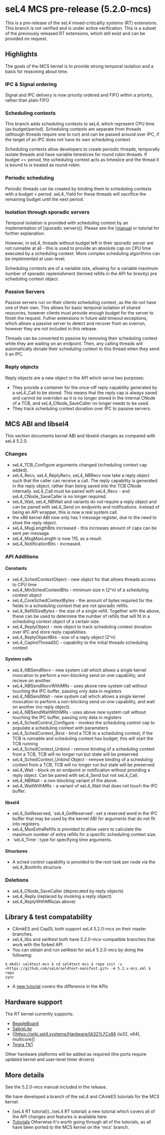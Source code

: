 # seL4 MCS pre-release (5.2.0-mcs)


This is a pre-release of the seL4 mixed-criticality systems (RT)
extensions. This branch is not verified and is under active
verification. This is a subset of the previously released RT extensions,
which still exist and can be provided on request.

## Highlights


The goals of the MCS kernel is to provide strong temporal isolation and
a basis for reasoning about time.

### IPC & Signal ordering


Signal and IPC delivery is now priority ordered and FIFO within a
priority, rather than plain FIFO

### Scheduling contexts


This branch adds scheduling contexts to seL4, which represent CPU time
(as budget/period). Scheduling contexts are separate from threads
(although threads require one to run) and can be passed around over IPC,
if the target of an IPC does not have its own scheduling context.

Scheduling contexts allow developers to create periodic threads,
temporally isolate threads and have variable timeslices for round robin
threads. If budget == period, the scheduling context acts as timeslice
and the thread it is bound to is treated as round-robin.

### Periodic scheduling


Periodic threads can be created by binding them to scheduling contexts
with a budget < period. seL4_Yield for these threads will sacrifice
the remaining budget until the next period.

### Isolation through sporadic servers


Temporal isolation is provided with scheduling context by an
implementation of
[sporadic servers]]. Please see the [[manual](https://www.cs.fsu.edu/~awang/papers/rtas2010.pdf) or tutorial for further
explanation.

However, in seL4, threads without budget left in their sporadic server
are not runnable at all - this is used to provide an absolute cap on CPU
time executed by a scheduling context. More complex scheduling
algorithms can be implemented at user-level.

Scheduling contexts are of a variable size, allowing for a variable
maximum number of sporadic replenishment (termed refills in the API for
brevity) pre scheduling context object.

### Passive Servers


Passive servers run on their clients scheduling context, as the do not
have one of their own. This allows for basic temporal isolation of
shared resources, however clients must provide enough budget for the
server to finish the request. Futher extensions in future add timeout
exceptions, which allows a passive server to detect and recover from an
overrun, however they are not included in this release.

Threads can be converted to passive by removing their scheduling context
while they are waiting on an endpoint. Then, any calling threads will
automatically donate their scheduling context to this thread when they
send it an IPC.

### Reply objects


Reply objects are a new object in the API which serve two purposes:

  -   They provide a container for the once-off reply capability
      generated by a seL4_Call to be stored. This means that the reply
      cap is always saved and cannot be overriden as it is no longer
      stored in the internal CNode of a TCB, and seL4_CNode_SaveCaller
      no longer needs to be used.
  -   They track scheduling context donation over IPC to
      passive servers.

## MCS ABI and libsel4


This section documents kernel ABI and libsel4 changes as compared with
seL4 5.2.0.

### Changes


  -   seL4_TCB_Configure arguments changed (scheduling context
      cap added).
  -   seL4_Recv, seL4_ReplyRecv, seL4_NBRecv now take a reply object
      such that the caller can receive a call. The reply capability is
      generated in the reply object, rather than being saved into the
      TCB CNode internally. seL4_Call must be paired with seL4_Recv -
      and seL4_CNode_SaveCaller is no longer required.
  -   seL4_Wait, seL4_NBWait and variants do not require a reply
      object and can be paired with seL4_Send on endpoints
      and notifications. Instead of being an API wrapper, this is now a
      real system call.
  -   the x86 kernel ABI now only has 1 message register, due to the
      need to store the reply object.
  -   seL4_MsgLengthBits increased - this increases amount of caps can
      be sent per message.
  -   seL4_MsgMaxLength is now 115, as a result.
  -   seL4_NotificationBits - increased.

### API Additions


#### Constants


  -   seL4_SchedContextObject - new object for that allows threads
      access to CPU time
  -   seL4_MinSchedContextBits - minimum size n (2\^n) of a scheduling
      context object
  -   seL4_CoreSchedContextBytes - the amount of bytes required for the
      fields in a scheduling context that are not sporadic refills.
  -   seL4_RefillSizeBytes - the size of a single refill. Together with
      the above, these can be used to determine the number of refills
      that will fit in a scheduling context object of a certain size.
  -   seL4_ReplyObject - new object to track scheduling context
      donation over IPC and store reply capabilities.
  -   seL4_ReplyObjectBits - size of a reply object (2\^n).
  -   seL4_CapInitThreadSC - capability to the initial threads
      scheduling context

#### System calls


  -   seL4_NBSendRecv - new system call which allows a single kernel
      invocation to perform a non-blocking send on one capability, and
      recieve on another.
  -   seL4_NBSendRecvWithMRs - uses above new system call without
      touching the IPC buffer, passing only data in registers
  -   seL4_NBSendWait - new system call which allows a single kernel
      invocation to perform a non-blocking send on one capability, and
      wait on another (no reply object).
  -   seL4_NBSendWaitWithMRs - uses above new system call without
      touching the IPC buffer, passing only data in registers
  -   seL4_SchedControl_Configure - invokes the scheduling control cap
      to populate a scheduling context with parameters
  -   seL4_SchedContext_Bind - bind a TCB to a scheduling context, if
      the TCB is runnable and scheduling context has budget, this will
      start the TCB running
  -   seL4_SchedContext_Unbind - remove binding of a scheduling
      context from a TCB, TCB will no longer run but state will be
      preserved
  -   seL4_SchedContext_Unbind Object - remove binding of a scheduling
      context from a TCB, TCB will no longer run but state will be
      preserved
  -   seL4_Wait - block on an endpoint or notification without
      providing a reply object. Can be paired with seL4_Send but
      not seL4_Call.
  -   seL4_NBWait - a non-blocking variant of the above.
  -   seL4_WaitWithMRs - a variant of seL4_Wait that does not touch
      the IPC buffer.

#### libsel4


  -   seL4_SetReserved, \`seL4_GetReserved\`: set a reserved word in
      the IPC buffer that may be used by the kernel ABI for arguments
      that do not fit into registers.
  -   seL4_MaxExtraRefills is provided to allow users to calculate the
      maximum number of extra refills for a specific scheduling
      context size.
  -   \`seL4_Time\`: type for specifying time arguments.

#### Structures


  -   A sched control capability is provided to the root task per node
      via the seL4_BootInfo structure.

### Deletions


  -   seL4_CNode_SaveCaller (deprecated by reply objects)
  -   seL4_Reply (replaced by invoking a reply object)
  -   seL4_ReplyWithMRs(as above)

## Library & test compatability


  -   CAmkES and CapDL both support seL4 5.2.0-mcs on their
      master branches.
  -   seL4_libs and sel4test both have 5.2.0-mcs-compatible branches
      that work with the forked API
  -   You can obtain and run sel4test for seL4 5.2.0-mcs by doing the
      following:
```
$ mkdir sel4test-mcs $ cd sel4test-mcs $ repo init -u
<https://github.com/seL4/sel4test-manifest.git> -m 5.2.x-mcs.xml $ repo
sync
```

  -   A [new tutorial](https://wiki.sel4.systems/seL4%20RT%20tutorial) covers the difference in the APIs

## Hardware support


The RT kernel currently supports:

  -   [BeagleBoard](Hardware/BeagleBoard)
  -   [SabreLite](Hardware/sabreLite)
  -   [[<https://wiki.sel4.systems/Hardware/IA32%7Cx86> (ia32, x64),
      multicore]]
  -   [Tegra TK1](Hardware/jetsontk1)

Other hardware platforms will be added as required (the ports require
updated kernel and user-level timer drivers)

## More details


See the 5.2.0-mcs manual included in the release.

We have developed a branch of the seL4 and CAmkES tutorials for the MCS
kernel.

  -   [seL4 RT tutorial](../seL4 RT tutorial) a new tutorial which covers all of the
      API changes and features is available here.
  -   [Tutorials](../Tutorials) Otherwise it's worth going through all of the
      tutorials, as all have been ported to the MCS kernel on the
      'mcs' branch.

